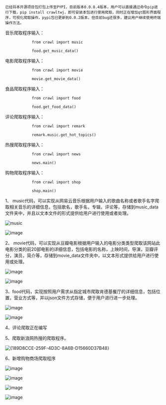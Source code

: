 
    已经将本开源项目包打包上传至PYPI，目前版本0.0.8.4版本，用户可以直接通过命令pip进行下载，pip install crawltwj，即可安装本包进行使用爬取，同时正在增加qt图形界面程序，可视化爬取操作，pypi包已更新到0.0.2版本，但目前bug还很多，建议用户继续使用终端操作方法。
    
音乐爬取程序输入：

                from crawl import music
                
                food.get_music_data()

电影爬取程序输入：

                from crawl import movie
                
                movie.get_movie_data()
食品爬取程序输入：

                from crawl import food
                
                food.get_food_data()

评论爬取程序输入：
                
                from crawl import remark
                
                remark.music.get_hot_topics()

热搜爬取程序输入：

                from crawl import news
                
                news.main()

购物爬取程序输入：

                from crawl import shop
                
                shop.main()


1、
music代码，可以实现从网易云音乐根据用户输入的歌曲名称或者歌手名字爬取相关音乐的详细信息，包括歌名，歌手名，专辑，评论等，存储到music_data文件夹中，并且以文本文件的形式提供给用户进行使用或者处理。

![music](https://github.com/user-attachments/assets/12319d68-1c6b-4cce-97c6-cce87232c44f)

![image](https://github.com/user-attachments/assets/51f1832b-5086-4bb4-afb3-93561c7fe9d8)

2、
movie代码，可以实现从豆瓣电影根据用户输入的电影分类类型爬取该网站此电影分类的前20部电影的详细信息，包括电影的名称，上映时间，导演，豆瓣评分，演员，简介等，存储到movie_data文件夹中，以文本形式提供给用户进行使用或处理。

![image](https://github.com/user-attachments/assets/69a1f6fc-febb-432b-b3c9-73391e67e04c)

![image](https://github.com/user-attachments/assets/37c66b3a-1b7d-42fb-bfed-f41dec62021c)

3、food代码，实现按照用户需求从指定城市爬取肯德基餐厅的详细信息，包括位置，营业方式等，并以json文件方式存储，便于用户进行进一步处理。

![image](https://github.com/user-attachments/assets/fa7e5431-5b53-4f27-90f8-2a9a7e7b2e17)

![image](https://github.com/user-attachments/assets/4261c721-cfd3-4364-97b6-22e6db56b067)

4、评论爬取正在编写

5、爬取新浪网热搜的爬取程序。

![{189D8CCE-259F-4D3C-8A6B-D15660D37B48}](https://github.com/user-attachments/assets/682687a7-7f9d-48e1-81d1-702543ace4da)

6、新增购物商场爬取程序

![image](https://github.com/user-attachments/assets/def3eac4-3ab4-4a69-9bab-fd18858f5ed6)

![image](https://github.com/user-attachments/assets/49437d25-6d72-429c-951e-50ac01efdc33)

![image](https://github.com/user-attachments/assets/cee13bfc-7c5a-4298-a586-4a5c410ff6ff)

![image](https://github.com/user-attachments/assets/cfff9482-d029-4bd0-b4ad-2482058177eb)





